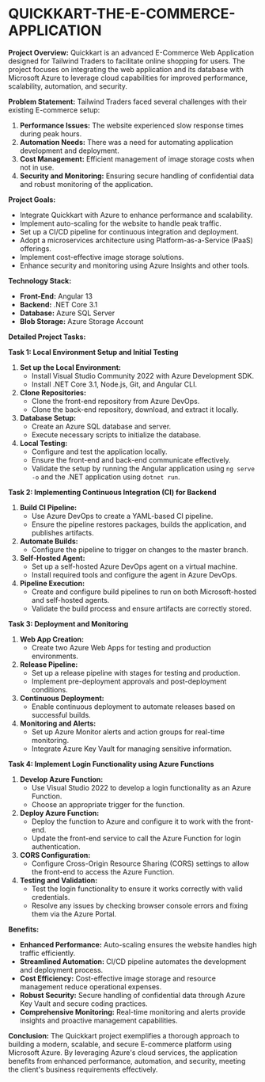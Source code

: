 # QUICKKART-THE-E-COMMERCE-APPLICATION

**Project Overview:**
Quickkart is an advanced E-Commerce Web Application designed for Tailwind Traders to facilitate online shopping for users. The project focuses on integrating the web application and its database with Microsoft Azure to leverage cloud capabilities for improved performance, scalability, automation, and security.

**Problem Statement:**
Tailwind Traders faced several challenges with their existing E-commerce setup:
1. **Performance Issues:** The website experienced slow response times during peak hours.
2. **Automation Needs:** There was a need for automating application development and deployment.
3. **Cost Management:** Efficient management of image storage costs when not in use.
4. **Security and Monitoring:** Ensuring secure handling of confidential data and robust monitoring of the application.

**Project Goals:**
- Integrate Quickkart with Azure to enhance performance and scalability.
- Implement auto-scaling for the website to handle peak traffic.
- Set up a CI/CD pipeline for continuous integration and deployment.
- Adopt a microservices architecture using Platform-as-a-Service (PaaS) offerings.
- Implement cost-effective image storage solutions.
- Enhance security and monitoring using Azure Insights and other tools.

**Technology Stack:**
- **Front-End:** Angular 13
- **Backend:** .NET Core 3.1
- **Database:** Azure SQL Server
- **Blob Storage:** Azure Storage Account

**Detailed Project Tasks:**

**Task 1: Local Environment Setup and Initial Testing**
1. **Set up the Local Environment:**
   - Install Visual Studio Community 2022 with Azure Development SDK.
   - Install .NET Core 3.1, Node.js, Git, and Angular CLI.
2. **Clone Repositories:**
   - Clone the front-end repository from Azure DevOps.
   - Clone the back-end repository, download, and extract it locally.
3. **Database Setup:**
   - Create an Azure SQL database and server.
   - Execute necessary scripts to initialize the database.
4. **Local Testing:**
   - Configure and test the application locally.
   - Ensure the front-end and back-end communicate effectively.
   - Validate the setup by running the Angular application using `ng serve -o` and the .NET application using `dotnet run`.

**Task 2: Implementing Continuous Integration (CI) for Backend**
1. **Build CI Pipeline:**
   - Use Azure DevOps to create a YAML-based CI pipeline.
   - Ensure the pipeline restores packages, builds the application, and publishes artifacts.
2. **Automate Builds:**
   - Configure the pipeline to trigger on changes to the master branch.
3. **Self-Hosted Agent:**
   - Set up a self-hosted Azure DevOps agent on a virtual machine.
   - Install required tools and configure the agent in Azure DevOps.
4. **Pipeline Execution:**
   - Create and configure build pipelines to run on both Microsoft-hosted and self-hosted agents.
   - Validate the build process and ensure artifacts are correctly stored.

**Task 3: Deployment and Monitoring**
1. **Web App Creation:**
   - Create two Azure Web Apps for testing and production environments.
2. **Release Pipeline:**
   - Set up a release pipeline with stages for testing and production.
   - Implement pre-deployment approvals and post-deployment conditions.
3. **Continuous Deployment:**
   - Enable continuous deployment to automate releases based on successful builds.
4. **Monitoring and Alerts:**
   - Set up Azure Monitor alerts and action groups for real-time monitoring.
   - Integrate Azure Key Vault for managing sensitive information.

**Task 4: Implement Login Functionality using Azure Functions**
1. **Develop Azure Function:**
   - Use Visual Studio 2022 to develop a login functionality as an Azure Function.
   - Choose an appropriate trigger for the function.
2. **Deploy Azure Function:**
   - Deploy the function to Azure and configure it to work with the front-end.
   - Update the front-end service to call the Azure Function for login authentication.
3. **CORS Configuration:**
   - Configure Cross-Origin Resource Sharing (CORS) settings to allow the front-end to access the Azure Function.
4. **Testing and Validation:**
   - Test the login functionality to ensure it works correctly with valid credentials.
   - Resolve any issues by checking browser console errors and fixing them via the Azure Portal.

**Benefits:**
- **Enhanced Performance:** Auto-scaling ensures the website handles high traffic efficiently.
- **Streamlined Automation:** CI/CD pipeline automates the development and deployment process.
- **Cost Efficiency:** Cost-effective image storage and resource management reduce operational expenses.
- **Robust Security:** Secure handling of confidential data through Azure Key Vault and secure coding practices.
- **Comprehensive Monitoring:** Real-time monitoring and alerts provide insights and proactive management capabilities.

**Conclusion:**
The Quickkart project exemplifies a thorough approach to building a modern, scalable, and secure E-commerce platform using Microsoft Azure. By leveraging Azure's cloud services, the application benefits from enhanced performance, automation, and security, meeting the client's business requirements effectively.

